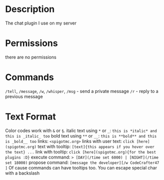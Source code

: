Description
===========

The chat plugin I use on my server

Permissions
===========

there are no permissions

Commands
========

`/tell`, `/message`, `/w`, `/whisper`, `/msg` - send a private message
`/r` - reply to a previous message

Text Format
===========

Color codes work with `&` or `§`.
italic text using `*` or `_`: `this is *italic* and this is _italic_ too`
bold text using `**` or `__`: `this is **bold** and this is _bold__ too`
links: `<spigotmc.org>`
links with user text: `click [here](spigotmc.org)`
text with tooltip: `[text]{this appears if you hover over the text} ...`
link with tooltip: `click [here](spigotmc.org){for the best plugins :D}`
execute command: `> [DAY](/time set 6000) | [NIGHT](/time set 18000)`
propose command: `[message the developer][/w CodeCrafter47 ]`
Of cause commands can have tooltips too.
You can escape special char with a backslash